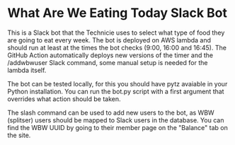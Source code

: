 # What Are We Eating Today Slack Bot

This is a Slack bot that the Technicie uses to select what type of food they
are going to eat every week. The bot is deployed on AWS lambda and should run
at least at the times the bot checks (9:00, 16:00 and 16:45). The GitHub
Action automatically deploys new versions of the timer and the /addwbwuser
Slack command, some manual setup is needed for the lambda itself.

The bot can be tested locally, for this you should have pytz avaiable in your
Python installation. You can run the bot.py script with a first argument that
overrides what action should be taken.

The slash command can be used to add new users to the bot, as WBW (splitser)
users should be mapped to Slack users in the database. You can find the WBW
UUID by going to their member page on the "Balance" tab on the site.
